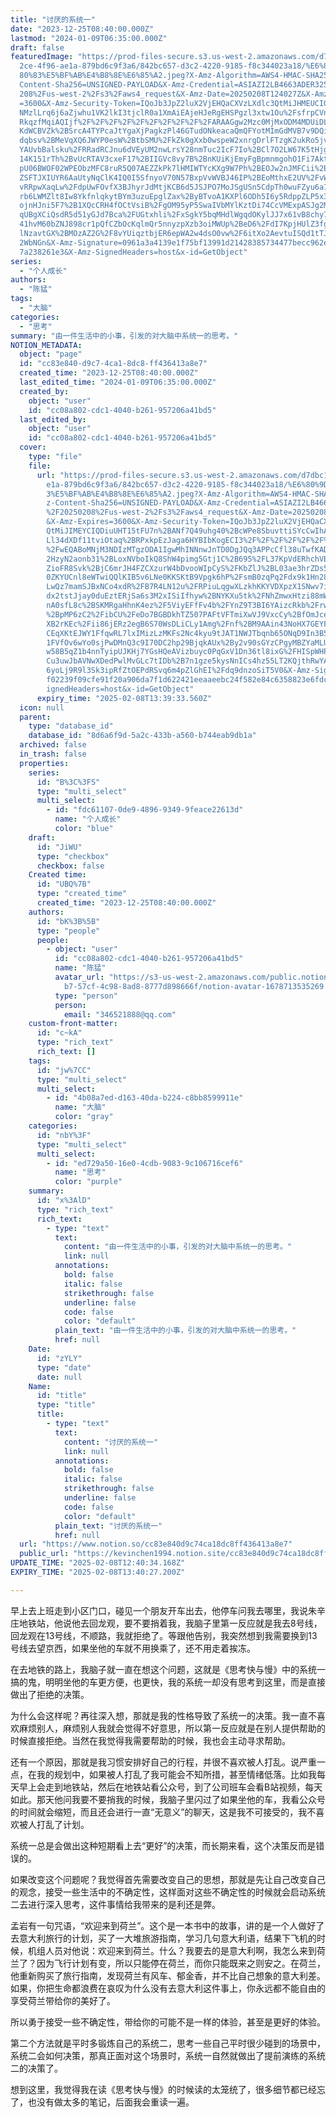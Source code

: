 ```yaml
---
title: "讨厌的系统一"
date: "2023-12-25T08:40:00.000Z"
lastmod: "2024-01-09T06:35:00.000Z"
draft: false
featuredImage: "https://prod-files-secure.s3.us-west-2.amazonaws.com/d7dbc101-8\
  2ce-4f96-ae1a-879bd6c9f3a6/842bc657-d3c2-4220-9185-f8c344023a18/%E6%80%9D%E8%\
  80%83%E5%BF%AB%E4%B8%8E%E6%85%A2.jpeg?X-Amz-Algorithm=AWS4-HMAC-SHA256&X-Amz-\
  Content-Sha256=UNSIGNED-PAYLOAD&X-Amz-Credential=ASIAZI2LB4663ADER325%2F20250\
  208%2Fus-west-2%2Fs3%2Faws4_request&X-Amz-Date=20250208T124027Z&X-Amz-Expires\
  =3600&X-Amz-Security-Token=IQoJb3JpZ2luX2VjEHQaCXVzLXdlc3QtMiJHMEUCIGRJ6qwp7r\
  NMzlLrq6j6aZjwhu1VK2lkI3tjclR0a1XmAiEAjeHJeRgEHSPgzl3xtw1Ou%2FsfrpCVnbDs8WX5J\
  RkqzfMqiAQIjf%2F%2F%2F%2F%2F%2F%2F%2F%2F%2FARAAGgw2Mzc0MjMxODM4MDUiDL5VruQ%2F\
  KdWCBVZk%2BSrcA4TYPcaJtYgaXjPagkzPl46GTudONkeacaQmQFYotMImGdMVB7v9DQiZHB3vPKn\
  dqbsv%2BMeVqXQ6JWYP0esW%2BtbSMU%2FkZk0gXxb0wspeW2xnrgDrlFTzgK2ukRo5jv2KxMe5Oa\
  YAUvbBalsku%2FRRadRCJnu6dVEyUM2nwLrsY28nmTuc2IcF7Io%2BCl7O2LW67K5tHjgJDb%2BEW\
  14K151rTh%2BvUcRTAV3cxeF17%2BIIGVc8vy7B%2BnKUiKjEmyFgBpmnmgohO1Fi7AktysLpe2qw\
  pU06BWOF02WPEObzMFC8ruR5Q07AEZZkPk7lHMIWTYcKXg9W7Ph%2BEOJw2nJMFCii%2BTPHJTN1q\
  ZSFTJXIUYR6AaUtyNqClK4IQ0I5SfnyoV70N57BxpVvWVBJ46IP%2BEoMthxE2UV%2FvWtaljBFgD\
  vRRpwXaqLw%2FdpUwFOvfX3BJhyrJdMtjKCB6d5JSJPO7MoJSgUSn5CdpTh0wuFZyu6a7qr5AtU4k\
  rb6LWMZlt8Iw8YkfnlqkytBYm3uzuEpglZax%2ByBTvoA1KXPl6ODh5I6y5RdppZLP5x3nvRkI5dE\
  ojnHJni5F7%2B1XQcCRH4fOCtVsiB%2FgOM95yP5SwaIVbMYlKztDi74CcVMExpASJg2MMKGnb0GO\
  qUBgXCiQsdR5d51yGJd7Bca%2FUGtxhli%2FxSgkY5bqMHdlWgqdOKylJJ7x61vB8chy7RhLMfkU5\
  41hvM60bZNJ898cr1pQfCZbOcKqlmQr5nnyzpXzb3oiMWUp%2BeD6%2FdI7KpjHUlZ3fgQ3Ksy0Ju\
  lNzavtGX%2BMOzAZ2G%2F8vYUiqztbjER6epWA2w4dsO0vw%2F6itXo2AevtuISQd1tTJZYZ1ibAj\
  2WbNGn&X-Amz-Signature=0961a3a4139e1f75bf13991d21428385734477becc962e3cc1e8c9\
  7a238261e3&X-Amz-SignedHeaders=host&x-id=GetObject"
series:
  - "个人成长"
authors:
  - "陈猛"
tags:
  - "大脑"
categories:
  - "思考"
summary: "由一件生活中的小事，引发的对大脑中系统一的思考。"
NOTION_METADATA:
  object: "page"
  id: "cc83e840-d9c7-4ca1-8dc8-ff436413a8e7"
  created_time: "2023-12-25T08:40:00.000Z"
  last_edited_time: "2024-01-09T06:35:00.000Z"
  created_by:
    object: "user"
    id: "cc08a802-cdc1-4040-b261-957206a41bd5"
  last_edited_by:
    object: "user"
    id: "cc08a802-cdc1-4040-b261-957206a41bd5"
  cover:
    type: "file"
    file:
      url: "https://prod-files-secure.s3.us-west-2.amazonaws.com/d7dbc101-82ce-4f96-a\
        e1a-879bd6c9f3a6/842bc657-d3c2-4220-9185-f8c344023a18/%E6%80%9D%E8%80%8\
        3%E5%BF%AB%E4%B8%8E%E6%85%A2.jpeg?X-Amz-Algorithm=AWS4-HMAC-SHA256&X-Am\
        z-Content-Sha256=UNSIGNED-PAYLOAD&X-Amz-Credential=ASIAZI2LB4666HEGB2JH\
        %2F20250208%2Fus-west-2%2Fs3%2Faws4_request&X-Amz-Date=20250208T123933Z\
        &X-Amz-Expires=3600&X-Amz-Security-Token=IQoJb3JpZ2luX2VjEHQaCXVzLXdlc3\
        QtMiJIMEYCIQDiuUHT15tFU7n%2BANf7Q49uhg40%2BcWPe8SbuvttiSYcCwIhAPhifNmQV\
        Ll34dXDf11tviOtaq%2BRPxkpEzJaga6HYBIbKogECI3%2F%2F%2F%2F%2F%2F%2F%2F%2F\
        %2FwEQABoMNjM3NDIzMTgzODA1IgwMhINNnwJnTD0DgJQq3APPcCfl38uTwfKADlsa4nOTr\
        2HzyN2aonb31%2BLoxNVboIkQ8ShW4pimg5Gtj1C%2B695%2FL37KpVdERhchVBQ%2BwfHQ\
        ZioFR8Svk%2BjC6mrJH4FZCXzurW4bDvooWIpCyS%2FKbZlJ%2BL03ae3hrZDs5gs7N6BAs\
        0ZKYUCnl8eWTwiQQlKIB5v6LNe0KKSKtB9Vpgk6hP%2FsmB0zqPq2Fdx9k1Hn28ZEJw98vR\
        LwQz7mamSJBxNCo4xdR%2FB7R4LN12u%2FRPiuLqgwXLzkhKKYVDXpzX1SNwv7iNUGor3aY\
        dx2tstJjay0duEztERjSa6s3M2xISiIfhyw%2BNYKXu5tk%2FNhZmwxHtzi88mWffvm%2BE\
        nA0sfL8c%2BSKMRgaHhnK4ez%2F5ViyEFfFv4b%2FYnZ9T3BI6YAizcRkb%2FrwsPDEdBdR\
        %2BpMP6zC2%2FibCU%2FeDo7BGBDkhTZ507PAFtVFTmiXwVJ9VxcCy%2BfOmJcekZ%2FaRy\
        XB2rKEc%2Fii86jERz2egB6S70WsDLiCLy1Amg%2Fnf%2BM9AAin43NoHX7GEYFrkg8Zd3k\
        CEqXKtEJWY1FfqwRL7lxIMizLzMKFs2Nc4kyu9tJAT1NWJTbqnb65ONqD9In3B5A%2By3UV\
        1FVfOv6wYo0sjPwDMnQ3c9I70DC2hp29BjqkAUx%2By2v90sGYzCPgyMBZYaMLUWKhZq1jL\
        w58B5qZ1b4nnTyipUJKHj7YGsHQeAVizbuyc0PqGxV1Dn36tl8ixG%2FHISpWHPwCmoSxj6\
        Cu3uwJbAVNwXDedPwlMvGLc7tIDb%2B7n1gze5kysNnICs4hz55LT2KQjthRwYA6p%2Becx\
        6yoLj9R9l3Sk3ipRfZtOEPdRSvq6m4pZlGhEI%2Fdq9dnzoSiT5V0&X-Amz-Signature=3\
        f02239f09cfe91f20a906da7f1d622421eeaaeebc24f582e84c6358823e6fdc&X-Amz-S\
        ignedHeaders=host&x-id=GetObject"
      expiry_time: "2025-02-08T13:39:33.560Z"
  icon: null
  parent:
    type: "database_id"
    database_id: "8d6a6f9d-5a2c-433b-a560-b744eab9db1a"
  archived: false
  in_trash: false
  properties:
    series:
      id: "B%3C%3FS"
      type: "multi_select"
      multi_select:
        - id: "fdc61107-0de9-4896-9349-9feace22613d"
          name: "个人成长"
          color: "blue"
    draft:
      id: "JiWU"
      type: "checkbox"
      checkbox: false
    Created time:
      id: "UBQ%7B"
      type: "created_time"
      created_time: "2023-12-25T08:40:00.000Z"
    authors:
      id: "bK%3B%5B"
      type: "people"
      people:
        - object: "user"
          id: "cc08a802-cdc1-4040-b261-957206a41bd5"
          name: "陈猛"
          avatar_url: "https://s3-us-west-2.amazonaws.com/public.notion-static.com/775523\
            b7-57cf-4c98-8ad8-8777d898666f/notion-avatar-1678713535269.png"
          type: "person"
          person:
            email: "346521888@qq.com"
    custom-front-matter:
      id: "c~kA"
      type: "rich_text"
      rich_text: []
    tags:
      id: "jw%7CC"
      type: "multi_select"
      multi_select:
        - id: "4b08a7ed-d163-40da-b224-c8bb8599911e"
          name: "大脑"
          color: "gray"
    categories:
      id: "nbY%3F"
      type: "multi_select"
      multi_select:
        - id: "ed729a50-16e0-4cdb-9083-9c106716cef6"
          name: "思考"
          color: "purple"
    summary:
      id: "x%3AlD"
      type: "rich_text"
      rich_text:
        - type: "text"
          text:
            content: "由一件生活中的小事，引发的对大脑中系统一的思考。"
            link: null
          annotations:
            bold: false
            italic: false
            strikethrough: false
            underline: false
            code: false
            color: "default"
          plain_text: "由一件生活中的小事，引发的对大脑中系统一的思考。"
          href: null
    Date:
      id: "zYLY"
      type: "date"
      date: null
    Name:
      id: "title"
      type: "title"
      title:
        - type: "text"
          text:
            content: "讨厌的系统一"
            link: null
          annotations:
            bold: false
            italic: false
            strikethrough: false
            underline: false
            code: false
            color: "default"
          plain_text: "讨厌的系统一"
          href: null
  url: "https://www.notion.so/cc83e840d9c74ca18dc8ff436413a8e7"
  public_url: "https://kevinchen1994.notion.site/cc83e840d9c74ca18dc8ff436413a8e7"
UPDATE_TIME: "2025-02-08T12:40:34.168Z"
EXPIRY_TIME: "2025-02-08T13:40:27.200Z"

---
```

<link rel="stylesheet" href="https://cdn.jsdelivr.net/npm/katex@0.16.2/dist/katex.min.css" integrity="sha384-bYdxxUwYipFNohQlHt0bjN/LCpueqWz13HufFEV1SUatKs1cm4L6fFgCi1jT643X" crossorigin="anonymous">


早上去上班走到小区门口，碰见一个朋友开车出去，他停车问我去哪里，我说朱辛庄地铁站，他说他去回龙观，要不要捎着我，我脑子里第一反应就是我去8号线，回龙观在13号线，不顺路，我就拒绝了。等跟他告别，我突然想到我需要换到13号线去望京西，如果坐他的车就不用换乘了，还不用走着挨冻。


在去地铁的路上，我脑子就一直在想这个问题，这就是《思考快与慢》中的系统一搞的鬼，明明坐他的车更方便，也更快，我的系统一却没有思考到这里，而是直接做出了拒绝的决策。


为什么会这样呢？再往深入想，那就是我的性格导致了系统一的决策。我一直不喜欢麻烦别人，麻烦别人我就会觉得不好意思，所以第一反应就是在别人提供帮助的时候直接拒绝。当然在我觉得我需要帮助的时候，我也会主动寻求帮助。


还有一个原因，那就是我习惯安排好自己的行程，并很不喜欢被人打乱。说严重一点，在我的规划中，如果被人打乱了我可能会不知所措，甚至情绪低落。比如我每天早上会走到地铁站，然后在地铁站看公众号，到了公司班车会看B站视频，每天如此。那天他问我要不要捎我的时候，我脑子里闪过了如果坐他的车，我看公众号的时间就会缩短，而且还会进行一直“无意义”的聊天，这是我不可接受的，我不喜欢被人打乱了计划。


系统一总是会做出这种短期看上去“更好”的决策，而长期来看，这个决策反而是错误的。


如果改变这个问题呢？我觉得首先需要改变自己的思想，那就是先让自己改变自己的观念，接受一些生活中的不确定性，这样面对这些不确定性的时候就会启动系统二去进行深入思考，这件事情给我带来的是利还是弊。


孟岩有一句咒语，“欢迎来到荷兰”。这个是一本书中的故事，讲的是一个人做好了去意大利旅行的计划，买了一大堆旅游指南，学习几句意大利语，结果下飞机的时候，机组人员对他说：欢迎来到荷兰。什么？我要去的是意大利啊，我怎么来到荷兰了？因为飞行计划有变，所以只能停在荷兰，而你只能既来之则安之。在荷兰，他重新购买了旅行指南，发现荷兰有风车、郁金香，并不比自己想象的意大利差。如果，你把生命都浪费在哀叹为什么没有去意大利这件事上，你永远都不能自由的享受荷兰带给你的美好了。


所以勇于接受一些不确定性，带给你的可能不是一样的体验，甚至是更好的体验。


第二个方法就是平时多锻炼自己的系统二，思考一些自己平时很少碰到的场景中，系统二会如何决策，那真正面对这个场景时，系统一自然就做出了提前演练的系统二的决策了。


想到这里，我觉得我在读《思考快与慢》的时候读的太笼统了，很多细节都已经忘了，也没有做太多的笔记，后面我会重读一遍。

